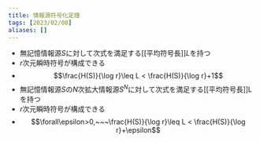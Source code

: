 ```yaml
---
title: 情報源符号化定理
tags: [2023/02/08]
aliases: []
---
```


- 無記憶情報源$S$に対して次式を満足する[[平均符号長]]$L$を持つ
- $r$次元瞬時符号が構成できる
- $$\frac{H(S)}{\log r}\leq L < \frac{H(S)}{\log r}+1$$
- 無記憶情報源$S$の$N$次拡大情報源$S^N$に対して次式を満足する[[平均符号長]]Lを持つ
- $r$次元瞬時符号が構成できる
- $$\forall\epsilon>0,~~~\frac{H(S)}{\log r}\leq L < \frac{H(S)}{\log r}+\epsilon$$